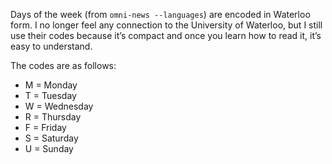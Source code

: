 Days of the week (from `omni-news --languages`) are encoded in Waterloo form.
I no longer feel any connection to the University of Waterloo, 
but I still use their codes because it’s compact
and once you learn how to read it, it’s easy to understand.

The codes are as follows:
- M = Monday
- T = Tuesday
- W = Wednesday
- R = Thursday
- F = Friday
- S = Saturday
- U = Sunday
